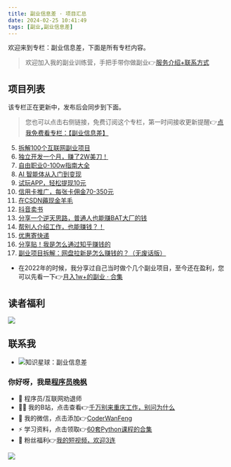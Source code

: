 ```yaml
---
title: 副业信息差 · 项目汇总
date: 2024-02-25 10:41:49
tags: [副业,副业信息差]
---
```


欢迎来到专栏：副业信息差，下面是所有专栏内容。

> 欢迎加入我的副业训练营，手把手带你做副业👉[服务介绍+联系方式](https://mp.weixin.qq.com/s/VLy8-N4TGaRMt04i39krXw)


<!-- more -->


## 项目列表

该专栏正在更新中，发布后会同步到下面。



> 您也可以点击右侧链接，免费订阅这个专栏，第一时间接收更新提醒👉[点我免费看专栏：【副业信息差】](https://mp.weixin.qq.com/mp/appmsgalbum?__biz=Mzk0MjYzNTI3MQ==&action=getalbum&album_id=3342868959406227458&scene=173&subscene=&sessionid=1708844295&enterid=0&from_msgid=2247483858&from_itemidx=1&count=3&nolastread=1#wechat_redirect)

5. [拆解100个互联网副业项目](https://mp.weixin.qq.com/s?__biz=MzI4MzE2Mzk1NA==&mid=2649308833&idx=2&sn=98eaadf8987af8ce19585c22247ad8ec&chksm=f39372fcc4e4fbea4f2c62b83f92cd3eed191393025f1594ea36cce52418a66410b012949c36&token=484930177&lang=zh_CN#rd)
5. [独立开发一个月，赚了2W美刀！](https://mp.weixin.qq.com/s/jQL-NAwoeDcp9ZSw4Dx8BA)
5. [自由职业0-100w指南大全](https://xiaobot.net/p/books?refer=ea6b3708-aa97-42db-bdc2-78e016055e5d)
6. [AI 智能体从入门到变现](https://mp.weixin.qq.com/s/B0osuWYIWv4TaErs4X8yyA)
2. [试玩APP，轻松提现10元](https://mp.weixin.qq.com/s/_USAKh9bOKNmNydzXaLi0Q)
2. [信用卡推广，每张卡佣金70-350元](https://mp.weixin.qq.com/s/cweKpHc1YgcriPBTqBBq8A)
3. [在CSDN薅现金羊毛](https://mp.weixin.qq.com/s/E4cjdDGFKDWeO0yduRrFXQ)
3. [抖音卖书](https://mp.weixin.qq.com/s/_dhpvKbZEcs5jgKOYpOLzA)
3. [分享一个逆天思路，普通人也能赚BAT大厂的钱](https://mp.weixin.qq.com/s/0H72LSANp5lgVUMbRaD6Ug)
4. [帮别人介绍工作，也能赚钱？！](https://mp.weixin.qq.com/s/n9PygJqd6jKr4MI8l84Etw)
4. [优惠寄快递](https://mp.weixin.qq.com/s/haOXvoQ5EA9BVzdTcu123w)
4. [分享贴！我是怎么通过知乎赚钱的](https://mp.weixin.qq.com/s/ja6mzj05M3xRxa-yn7sS7g)
4. [副业项目拆解：网盘拉新是怎么赚钱的？（无废话版）](https://mp.weixin.qq.com/s/XCxepePiDUl1MJOsNomfcQ)

- 在2022年的时候，我分享过自己当时做个几个副业项目，至今还在盈利，您可以先看一下👉[月入1w+的副业 · 合集](https://mp.weixin.qq.com/mp/appmsgalbum?__biz=Mzk0MjYzNTI3MQ==&action=getalbum&album_id=3342868959406227458&scene=173&subscene=&sessionid=1708844295&enterid=0&from_msgid=2247483858&from_itemidx=1&count=3&nolastread=1#wechat_redirect)


## 读者福利

![](https://www.python-office.com/assets/img/fuli.682e424c.jpg)


## 联系我


- ![知识星球：副业信息差](https://ads-1300615378.cos.ap-guangzhou.myqcloud.com/%E7%9F%A5%E8%AF%86%E6%98%9F%E7%90%83%2F%E5%89%AF%E4%B8%9A%E4%BF%A1%E6%81%AF%E5%B7%AE.jpg)

### 你好呀，我是[程序员晚枫](http://www.python4office.cn/wechat-qrcode/)
- 🐧 程序员/互联网劝退师
- 👨‍💻 我的B站，点击查看👉[千万别来重庆工作，别问为什么](https://www.bilibili.com/video/BV1aD4y1N7ai)
- 💬 我的微信，点击添加👉[CoderWanFeng](https://www.python-office.com/assets/img/qr-code.b0c382a8.jpg)
- ⚡ 学习资料，点击领取👉[60套Python课程的合集](http://www.python4office.cn/vedio-course/)
- 🎁 粉丝福利👉[我的短视频，欢迎3连](https://space.bilibili.com/1989702333)

![](https://www.python-office.com/assets/img/qr-code.b0c382a8.jpg)
